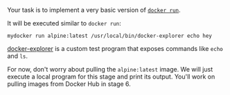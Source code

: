 Your task is to implement a very basic version
of [`docker run`](https://docs.docker.com/engine/reference/run/)</a>.

It will be executed similar to `docker run`:

```
mydocker run alpine:latest /usr/local/bin/docker-explorer echo hey
```

[docker-explorer](https://github.com/codecrafters-io/docker-explorer) is a custom test program that exposes
commands like `echo` and `ls`.

For now, don't worry about pulling the `alpine:latest` image. We will just
execute a local program for this stage and print its output. You'll work on
pulling images from Docker Hub in stage 6.
